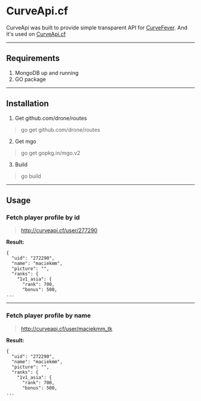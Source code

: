 # CurveApi.cf

CurveApi was built to provide simple transparent API for [CurveFever](http://curvefever.com).
And it's used on [CurveApi.cf](http://curveapi.cf)

----

## Requirements
1. MongoDB up and running
2. GO package

----
## Installation
1. Get github.com/drone/routes

>go get github.com/drone/routes
	
2. Get mgo

>go get gopkg.in/mgo.v2

3. Build

>go build
	
----
## Usage

### Fetch player profile by id

>http://curveapi.cf/user/277290

**Result:**

    {
      "uid": "272290",
      "name": "maciekmm",
      "picture": "",
      "ranks": {
        "1v1_asia": {
          "rank": 700,
          "bonus": 500,
	...

----

### Fetch player profile by name

>http://curveapi.cf/user/maciekmm_tk

**Result:**

    {
      "uid": "272290",
      "name": "maciekmm",
      "picture": "",
      "ranks": {
        "1v1_asia": {
          "rank": 700,
          "bonus": 500,
	...
	